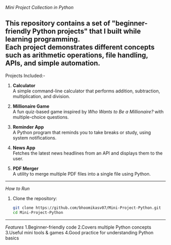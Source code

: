 *Mini Project Collection in Python*  

This repository contains a set of "beginner-friendly Python projects" that I built while learning programming.  
Each project demonstrates different concepts such as arithmetic operations, file handling, APIs, and simple automation.  
---
Projects Included:-

1. **Calculator**  
    A simple command-line calculator that performs addition, subtraction, multiplication, and division.  

2. **Millionaire Game**  
    A fun quiz-based game inspired by *Who Wants to Be a Millionaire?* with multiple-choice questions.  

3. **Reminder App**  
    A Python program that reminds you to take breaks or study, using system notifications.  

4. **News App**  
    Fetches the latest news headlines from an API and displays them to the user.  

5. **PDF Merger**  
    A utility to merge multiple PDF files into a single file using Python.  
____________________________________________________________________________________________________________
*How to Run*
1. Clone the repository:
   ```bash
   git clone https://github.com/bhoomikasv07/Mini-Project-Python.git
   cd Mini-Project-Python
_____________________________________________________________________________________________________________
*Features*
1.Beginner-friendly code
2.Covers multiple Python concepts
3.Useful mini tools & games
4.Good practice for understanding Python basics
